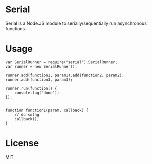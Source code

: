 Serial
====

Serial is a Node.JS module to serially/sequentially run asynchronous functions.


Usage
====
    var SerialRunner = require("serial").SerialRunner;
    var runner = new SerialRunner();
    
    runner.add(function1, param1).add(function2, param2);
    runner.add(function3, param3);
    
    runner.run(function() {
        console.log("done");
    });


    function function1(param, callback) {
        // do smthg
        callback();
    }

License
=====
MIT
